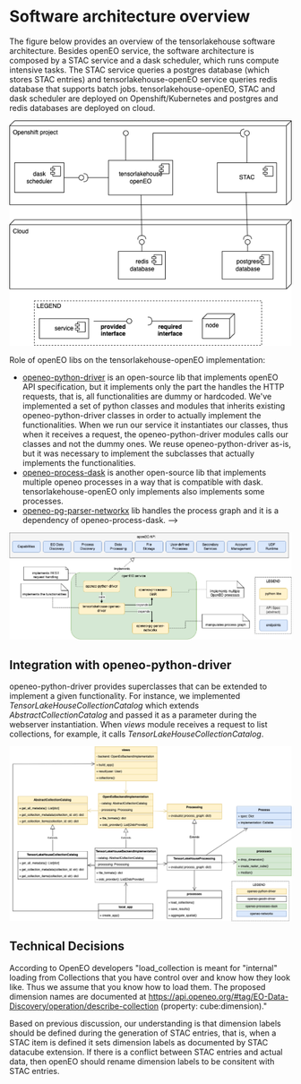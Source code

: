 # Software architecture overview

The figure below provides an overview of the tensorlakehouse software architecture. Besides openEO service, the software architecture is composed by a STAC service and a dask scheduler, which runs compute intensive tasks. The STAC service queries a postgres database (which stores STAC entries) and tensorlakehouse-openEO service queries redis database that supports batch jobs. tensorlakehouse-openEO, STAC and dask scheduler are deployed on Openshift/Kubernetes and postgres and redis databases are deployed on cloud. 

![sw-arch-overview](./figs/tensorlakehouse-software-architecture-overview.png)

 Role of openEO libs on the tensorlakehouse-openEO implementation:
- [openeo-python-driver](https://github.com/Open-EO/openeo-python-driver) is an open-source lib that implements openEO API specification, but it implements only the part the handles the HTTP requests, that is, all functionalities are dummy or hardcoded.  We've implemented a set of python classes and modules that inherits existing openeo-python-driver classes in order to actually implement the functionalities. When we run our service it instantiates our classes, thus when it receives a request, the openeo-python-driver modules calls our classes and not the dummy ones. We reuse openeo-python-driver as-is, but it was necessary to implement the subclasses that actually implements the functionalities.
- [openeo-process-dask](https://github.com/Open-EO/openeo-processes-dask) is another open-source lib that implements multiple openeo processes in a way that is compatible with dask. tensorlakehouse-openEO only implements also implements some processes. 
- [openeo-pg-parser-networkx](https://github.com/Open-EO/openeo-pg-parser-networkx) lib handles the process graph and it is a dependency of openeo-process-dask. -->

![sw-arch-overview](./figs/tensorlakehouse-detailed-design.png)

## Integration with openeo-python-driver

openeo-python-driver provides superclasses that can be extended to implement a given functionality. For instance, we implemented *TensorLakeHouseCollectionCatalog* which extends *AbstractCollectionCatalog* and passed it as a parameter during the webserver instantiation. When *views* module receives a request to list collections, for example, it calls *TensorLakeHouseCollectionCatalog*.  

![integration](./figs/tensorlakehouse-openeo-driver-class-diag.drawio.png)

## Technical Decisions

According to OpenEO developers "load_collection is meant for "internal" loading from Collections that you have control over and know how they look like. Thus we assume that you know how to load them.
The proposed dimension names are documented at https://api.openeo.org/#tag/EO-Data-Discovery/operation/describe-collection (property: cube:dimension)."

Based on previous discussion, our understanding is that dimension labels should be defined during the generation of STAC entries, that is, when a STAC item is defined it sets dimension labels as documented by STAC datacube extension. If there is a conflict between STAC entries and actual data, then openEO should rename dimension labels to be consitent with STAC entries.

